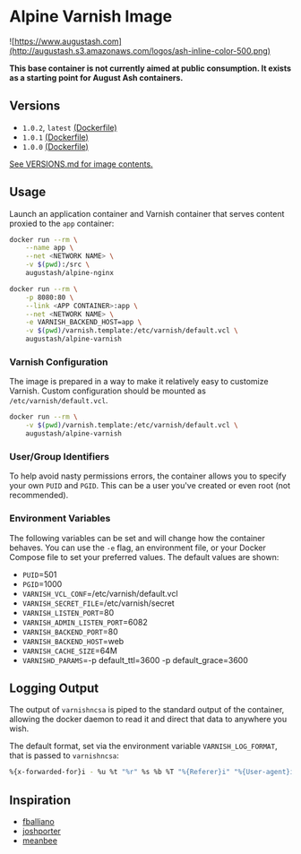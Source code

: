 # Alpine Varnish Image

![https://www.augustash.com](http://augustash.s3.amazonaws.com/logos/ash-inline-color-500.png)

**This base container is not currently aimed at public consumption. It exists as a starting point for August Ash containers.**

## Versions

- `1.0.2`, `latest` [(Dockerfile)](https://github.com/augustash/docker-alpine-varnish/blob/1.0.2/Dockerfile)
- `1.0.1` [(Dockerfile)](https://github.com/augustash/docker-alpine-varnish/blob/1.0.1/Dockerfile)
- `1.0.0` [(Dockerfile)](https://github.com/augustash/docker-alpine-varnish/blob/1.0.0/Dockerfile)

[See VERSIONS.md for image contents.](https://github.com/augustash/docker-alpine-varnish/blob/master/VERSIONS.md)

## Usage

Launch an application container and Varnish container that serves content proxied to the `app` container:

```bash
docker run --rm \
    --name app \
    --net <NETWORK NAME> \
    -v $(pwd):/src \
    augustash/alpine-nginx

docker run --rm \
    -p 8080:80 \
    --link <APP CONTAINER>:app \
    --net <NETWORK NAME> \
    -e VARNISH_BACKEND_HOST=app \
    -v $(pwd)/varnish.template:/etc/varnish/default.vcl \
    augustash/alpine-varnish
```

### Varnish Configuration

The image is prepared in a way to make it relatively easy to customize Varnish. Custom configuration should be mounted as `/etc/varnish/default.vcl`.

```bash
docker run --rm \
    -v $(pwd)/varnish.template:/etc/varnish/default.vcl \
    augustash/alpine-varnish
```

### User/Group Identifiers

To help avoid nasty permissions errors, the container allows you to specify your own `PUID` and `PGID`. This can be a user you've created or even root (not recommended).

### Environment Variables

The following variables can be set and will change how the container behaves. You can use the `-e` flag, an environment file, or your Docker Compose file to set your preferred values. The default values are shown:

- `PUID`=501
- `PGID`=1000
- `VARNISH_VCL_CONF`=/etc/varnish/default.vcl
- `VARNISH_SECRET_FILE`=/etc/varnish/secret
- `VARNISH_LISTEN_PORT`=80
- `VARNISH_ADMIN_LISTEN_PORT`=6082
- `VARNISH_BACKEND_PORT`=80
- `VARNISH_BACKEND_HOST`=web
- `VARNISH_CACHE_SIZE`=64M
- `VARNISHD_PARAMS`=-p default_ttl=3600 -p default_grace=3600

## Logging Output

The output of `varnishncsa` is piped to the standard output of the container, allowing the docker daemon to read it and direct that data to anywhere you wish.

The default format, set via the environment variable `VARNISH_LOG_FORMAT`, that is passed to `varnishncsa`:

```bash
%{x-forwarded-for}i - %u %t "%r" %s %b %T "%{Referer}i" "%{User-agent}i" [%{Varnish:handling}x]
```

## Inspiration

- [fballiano](https://github.com/fballiano/)
- [joshporter](https://github.com/joshporter)
- [meanbee](https://github.com/meanbee/)
